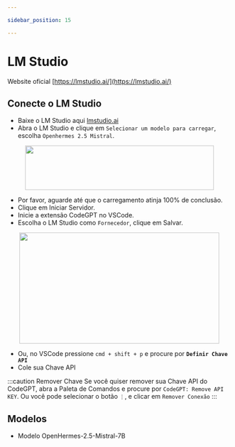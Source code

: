 ```yaml
---

sidebar_position: 15

---
```


# LM Studio

Website oficial [https://lmstudio.ai/](https://lmstudio.ai/)

## Conecte o LM Studio
- Baixe o LM Studio aqui [lmstudio.ai](https://lmstudio.ai/)
- Abra o LM Studio e clique em `Selecionar um modelo para carregar`, escolha `Openhermes 2.5 Mistral`.

<p align="center">
      <img width="425" height="100" src="https://github.com/davila7/code-gpt-docs/assets/37567214/475d35e3-4489-4dc2-bf52-0d49bbdd1469" />
</p>

- Por favor, aguarde até que o carregamento atinja 100% de conclusão.
- Clique em Iniciar Servidor.
- Inicie a extensão CodeGPT no VSCode.
- Escolha o LM Studio como `Fornecedor`, clique em Salvar.

<p align="center">
      <img width="450" height="250" src="https://github.com/davila7/code-gpt-docs/assets/37567214/3d854360-9ad1-41b8-a7bd-813a5a2e8420" />
</p>

- Ou, no VSCode pressione `cmd + shift + p` e procure por **`Definir Chave API`**
- Cole sua Chave API

:::caution Remover Chave
Se você quiser remover sua Chave API do CodeGPT, abra a Paleta de Comandos e procure por `CodeGPT: Remove API KEY`. Ou você pode selecionar o botão `⋮`, e clicar em `Remover Conexão`
:::

## Modelos
- Modelo OpenHermes-2.5-Mistral-7B